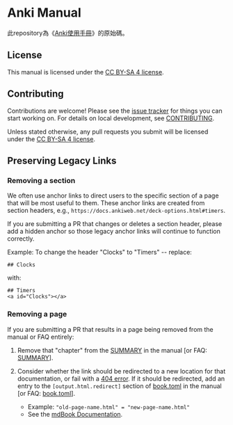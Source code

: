 # Anki Manual

此repository為《[Anki使用手冊](https://akzht.github.io/anki-manual/)》的原始碼。

## License 

This manual is licensed under the [CC BY-SA 4 license](https://creativecommons.org/licenses/by-sa/4.0/).

## Contributing

Contributions are welcome! Please see the [issue tracker](https://github.com/ankitects/anki-manual/issues) for things you can start working on. For details on local development, see [CONTRIBUTING](CONTRIBUTING.md).

Unless stated otherwise, any pull requests you
submit will be licensed under the [CC BY-SA 4 license](https://creativecommons.org/licenses/by-sa/).

## Preserving Legacy Links

### Removing a section

We often use anchor links to direct users to the specific section of a page that will be most useful to them. These anchor links are created from section headers, e.g., `https://docs.ankiweb.net/deck-options.html#timers`. 

If you are submitting a PR that changes or deletes a section header, please add a hidden anchor so those legacy anchor links will continue to function correctly. 

Example: To change the header "Clocks" to "Timers" -- replace: 
```
## Clocks
```
with:
```
## Timers
<a id="Clocks"></a>
```

### Removing a page

If you are submitting a PR that results in a page being removed from the manual or FAQ entirely:  

1. Remove that "chapter" from the [SUMMARY](src/SUMMARY.md) in the manual [or FAQ: [SUMMARY](../../../faqs/blob/main/src/SUMMARY.md)].

2. Consider whether the link should be redirected to a new location for that documentation, or fail with a [404 error](https://docs.ankiweb.net/404.html). If it should be redirected, add an entry to the `[output.html.redirect]` section of [book.toml](book.toml) in the manual [or FAQ: [book.toml](../../../faqs/blob/main/book.toml)]. 
   * Example: `"old-page-name.html" = "new-page-name.html"`
   * See the [mdBook Documentation](https://rust-lang.github.io/mdBook/format/configuration/renderers.html#outputhtmlredirect). 


